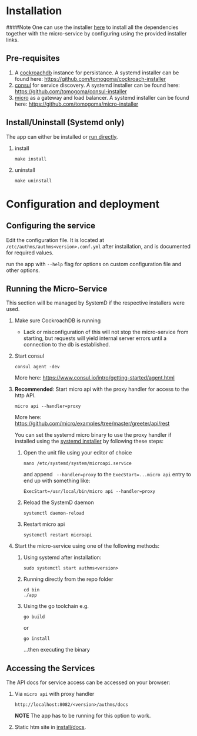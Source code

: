 # Installation

####Note
One can use the installer
[here](https://github.com/tomogoma/repo-installer) to install all the
dependencies together with the micro-service by configuring using the
provided installer links.

## Pre-requisites

1. A [cockroachdb](https://www.cockroachlabs.com/) instance for
persistance. A systemd installer can be found here:
https://github.com/tomogoma/cockroach-installer
1. [consul](https://www.consul.io/) for service discovery. A systemd
installer can be found here:
https://github.com/tomogoma/consul-installer
1. [micro](https://github.com/micro/micro) as a gateway and load balancer.
A systemd installer can be found here:
https://github.com/tomogoma/micro-installer

## Install/Uninstall  (Systemd only)

The app can either be installed or [run directly](#running-the-micro-service).

1. install
    ```
    make install
    ```
1. uninstall
    ```
    make uninstall
    ```

# Configuration and deployment

## Configuring the service

Edit the configuration file. It is located at
`/etc/authms/authms<version>.conf.yml` after installation, and is documented for required values.

run the app with `--help` flag for options on custom configuration file and
other options.

## Running the Micro-Service

This section will be managed by SystemD if the respective installers were
used.

1. Make sure CockroachDB is running
    - Lack or misconfiguration of this will not stop the micro-service
     from starting, but requests will yield internal server errors until
     a connection to the db is established.

1. Start consul
   ```
   consul agent -dev
   ```
   More here: https://www.consul.io/intro/getting-started/agent.html

1. **Recommended**: Start micro api with the proxy handler for access to the http API.
    ```
    micro api --handler=proxy
    ```
    More here: https://github.com/micro/examples/tree/master/greeter/api/rest
    
    You can set the systemd micro binary to use the proxy handler if
    installed using the [systemd installer](https://github.com/tomogoma/micro-installer)
    by following these steps:
    1. Open the unit file using your editor of choice
        ```
        nano /etc/systemd/system/microapi.service
        ```
        and append ` --handler=proxy` to the `ExecStart=...micro api` entry to
        end up with something like:
        ```
        ExecStart=/usr/local/bin/micro api --handler=proxy
        ```
    1. Reload the SystemD daemon
        ```
        systemctl daemon-reload
        ```
    1. Restart micro api
        ```
        systemctl restart microapi
        ```
1. Start the micro-service using one of the following methods:
    1. Using systemd after installation:
        ```
        sudo systemctl start authms<version>
        ```
    1. Running directly from the repo folder
       ```
       cd bin
       ./app
       ```
    1. Using the go toolchain e.g.
        ```
        go build
        ```
        or
        ```
        go install
        ```
        ...then executing the binary

## Accessing the Services

The API docs for service access can be accessed on your browser:
1. Via `micro api` with proxy handler
    ```
    http://localhost:8082/<version>/authms/docs
    ```
    
    **NOTE** The app has to be running for this option to work.
1. Static htm site in [install/docs](install/docs).
